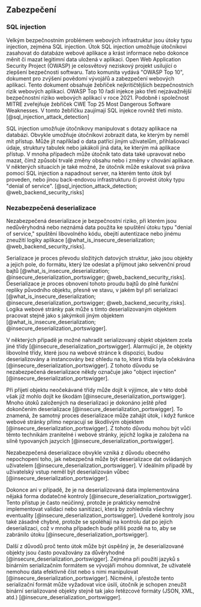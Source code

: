 
## Zabezpečení

### SQL injection

Velkým bezpečnostním problémem webových infrastruktur jsou útoky typu injection,
zejména SQL injection.
Útok SQL injection umožňuje útočníkovi zasahovat do databáze webové aplikace
a krást informace nebo dokonce měnit či mazat legitimní data uložená v aplikaci.
Open Web Application Security Project (OWASP) je celosvětový neziskový projekt usilující
o zlepšení bezpečnosti softwaru.
Tato komunita vydává "OWASP Top 10", dokument pro zvýšení povědomí vývojářů a zabezpečení webových aplikací.
Tento dokument obsahuje žebříček nejkritičtějších bezpečnostních rizik webových aplikací.
OWASP Top 10 řadí injekce jako třetí nejzávažnější bezpečnostní riziko webových aplikací v roce 2021.
Podobně i společnost MITRE zveřejňuje žebříček CWE Top 25 Most Dangerous Software Weaknesses.
V tomto žebříčku zaujímají SQL injekce rovněž třetí místo. [@sql_injection_attack_detection]

SQL injection umožňuje útočníkovy manipulovat s dotazy aplikace na databázi.
Obvykle umožňuje útočníkovi zobrazit data, ke kterým by neměl mít přístup.
Může jít například o data patřící jiným uživatelům, přihlašovací údaje,
struktury tabulek nebo jakákoli jiná data, ke kterým má aplikace přístup.
V mnoha případech může útočník tato data také upravovat nebo mazat,
čímž způsobí trvalé změny obsahu nebo i změny v chování aplikace.
V některých situacích je také možné, že útočník může eskalovat svá práva pomocí SQL injection
a napadnout server, na kterém tento útok byl proveden,
nebo jinou back-endovou infrastrukturu či provést útoky typu "denial of service". [@sql_injection_attack_detection; @web_backend_security_risks]

### Nezabezpečená deserializace

Nezabezpečená deserializace je bezpečnostní riziko,
při kterém jsou nedůvěryhodná nebo neznámá data použita ke spuštění útoku typu "denial of service,"
spuštění libovolného kódu, obejití autentizace nebo jinému zneužití logiky aplikace [@what_is_insecure_deserialization; @web_backend_security_risks].

Serializace je proces převodu složitých datových struktur, jako jsou objekty a jejich pole, do formátu,
který lze odeslat a přijmout jako sekvenční proud bajtů [@what_is_insecure_deserialization; @insecure_deserialization_portswigger; @web_backend_security_risks].
Deserializace je proces obnovení tohoto proudu bajtů do plně funkční repliky původního objektu,
přesně ve stavu, v jakém byl při serializaci [@what_is_insecure_deserialization; @insecure_deserialization_portswigger; @web_backend_security_risks].
Logika webové stránky pak může s tímto deserializovaným objektem pracovat stejně jako s jakýmkoli jiným objektem [@what_is_insecure_deserialization; @insecure_deserialization_portswigger].

V některých případě je možné nahradit serializovaný objekt objektem zcela jiné třídy [@insecure_deserialization_portswigger].
Alarmující je, že objekty libovolné třídy, které jsou na webové stránce k dispozici,
budou deserializovány a instancovány bez ohledu na to, která třída byla očekávána [@insecure_deserialization_portswigger].
Z tohoto důvodu se nezabezpečená deserializace někdy označuje jako "object injection" [@insecure_deserialization_portswigger].

Při přijetí objektu neočekávané třídy může dojít k výjimce,
ale v této době však již mohlo dojít ke škodám [@insecure_deserialization_portswigger].
Mnoho útoků založených na deserializaci je dokonáno ještě před dokončením deserializace [@insecure_deserialization_portswigger].
To znamená, že samotný proces deserializace může zahájit útok,
i když funkce webové stránky přímo nepracují se škodlivým objektem [@insecure_deserialization_portswigger].
Z tohoto důvodu mohou být vůči těmto technikám zranitelné i webové stránky,
jejichž logika je založena na silně typovaných jazycích [@insecure_deserialization_portswigger].

Nezabezpečená deserializace obvykle vzniká z důvodu obecného nepochopení toho,
jak nebezpečná může být deserializace dat ovládaných uživatelem [@insecure_deserialization_portswigger].
V ideálním případě by uživatelský vstup neměl být deserializován vůbec [@insecure_deserialization_portswigger].

Dokonce ani v případě, že je na deserializovaná data implementována nějaká forma dodatečné kontroly [@insecure_deserialization_portswigger].
Tento přístup je často neúčinný, protože je prakticky nemožné implementovat validaci nebo sanitizaci,
která by zohlednila všechny eventuality [@insecure_deserialization_portswigger].
Uvedené kontroly jsou také zásadně chybné, protože se spoléhají na kontrolu dat po jejich deserializaci,
což v mnoha případech bude příliš pozdě na to, aby se zabránilo útoku [@insecure_deserialization_portswigger].

Další z důvodů proč tento útok může být úspěšný je,
že deserializované objekty jsou často považovány za důvěryhodné [@insecure_deserialization_portswigger].
Zejména při použití jazyků s binárním serializačním formátem se vývojáři mohou domnívat,
že uživatelé nemohou data efektivně číst nebo s nimi manipulovat [@insecure_deserialization_portswigger].
Nicméně, i přestože tento serializační formát může vyžadovat více úsilí,
útočník je schopen zneužít binární serializované objekty stejně tak jako řetězcové formáty (JSON, XML, atd.) [@insecure_deserialization_portswigger].
